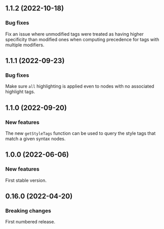 ## 1.1.2 (2022-10-18)

### Bug fixes

Fix an issue where unmodified tags were treated as having higher specificity than modified ones when computing precedence for tags with multiple modifiers.

## 1.1.1 (2022-09-23)

### Bug fixes

Make sure `all` highlighting is applied even to nodes with no associated highlight tags.

## 1.1.0 (2022-09-20)

### New features

The new `getStyleTags` function can be used to query the style tags that match a given syntax nodes.

## 1.0.0 (2022-06-06)

### New features

First stable version.

## 0.16.0 (2022-04-20)

### Breaking changes

First numbered release.
